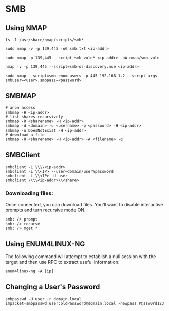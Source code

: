 # SMB

## Using NMAP&#x20;

```
ls -1 /usr/share/nmap/scripts/smb*
```

```
sudo nmap -v -p 139,445 -oG smb.txt <ip-addr>
```

```
sudo nmap -p 139,445 --script smb-vuln* <ip-addr> -oA nmap/smb-vuln
```

```
nmap -v -p 139,445 --script=smb-os-discovery.nse <ip-addr>
```

```
sudo nmap --script=smb-enum-users -p 445 192.168.1.2 --script-args smbuser=<user>,smbpass=<password>
```

## SMBMAP&#x20;

```
# anon access
smbmap -H <ip-addr>
# list shares recursively
smbmap -R <sharename> -H <ip-addr>
smbmap -d <domain> -u <username> -p <password> -H <ip-addr>
smbmap -u DoesNotExist -H <ip-addr>
# download a file
smbmap -R <sharename> -H <ip-addr> -A <filename> -q
```

## SMBClient

```
smbclient -L \\\\<ip-addr>
smbclient -L \\<IP> --user=domain/user%password
smbclient -L \\<IP> -U user
smbclient \\\\<ip-addr>\\<share>
```

### Downloading files:&#x20;

Once connected, you can download files. You’ll want to disable interactive prompts and turn recursive mode ON.

```
smb: /> prompt
smb: /> recurse
smb: /> mget *
```

## Using ENUM4LINUX-NG

The following command will attempt to establish a null session with the target and then use RPC to extract useful information.

```
enum4linux-ng -A [ip]
```

## Changing a User's Password

```
smbpasswd -U user -r domain.local
impacket-smbpasswd user:oldPassword@domain.local -newpass P@ssw0rd123
```
